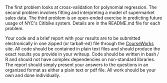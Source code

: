 The first problem looks at cross-validation for polynomial regression.
The second problem involves fitting and interpreting a model of supermarket sales data.
The third problem is an open-ended exercise in predicting future usage of NYC's Citibike system.
Details are in the README.md file for each problem.

Your code and a brief report with your results are to be submitted electronically in one zipped (or tarball-ed) file through the [CourseWorks](https://courseworks2.columbia.edu/courses/sis_course_id:APMAE4990_001_2017_1) site.
All code should be contained in plain text files and should produce the exact results you provide in your writeup.
Code should be written in bash / R and should not have complex dependencies on non-standard libraries.
The report should simply present your answers to the questions in an organized format as either a plain text or pdf file.
All work should be your own and done individually.